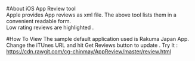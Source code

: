 #About
iOS App Review tool <br/>
Apple provides App reviews as xml file. The above tool lists them in a convenient readable form. <br/>
Low rating reviews are highlighted . <br/>

#How To View
The sample default application used is Rakuma Japan App. <br/>
Change the iTUnes URL and hit Get Reviews button to update .
Try It : https://cdn.rawgit.com/cg-chinmay/AppReview/master/review.html